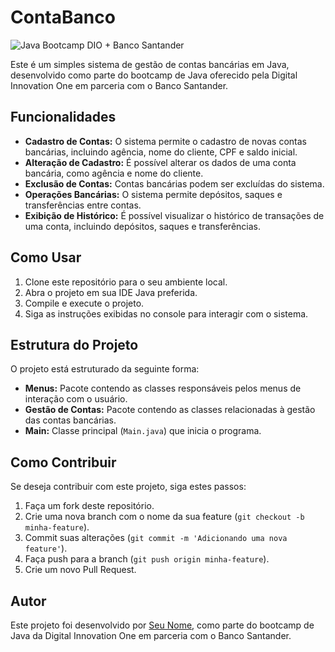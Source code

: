 # ContaBanco

![Java Bootcamp DIO + Banco Santander](https://img.shields.io/badge/Java-Bootcamp%20DIO%20%2B%20Banco%20Santander-orange)

Este é um simples sistema de gestão de contas bancárias em Java, desenvolvido como parte do bootcamp de Java oferecido pela Digital Innovation One em parceria com o Banco Santander.

## Funcionalidades

- **Cadastro de Contas:** O sistema permite o cadastro de novas contas bancárias, incluindo agência, nome do cliente, CPF e saldo inicial.
- **Alteração de Cadastro:** É possível alterar os dados de uma conta bancária, como agência e nome do cliente.
- **Exclusão de Contas:** Contas bancárias podem ser excluídas do sistema.
- **Operações Bancárias:** O sistema permite depósitos, saques e transferências entre contas.
- **Exibição de Histórico:** É possível visualizar o histórico de transações de uma conta, incluindo depósitos, saques e transferências.

## Como Usar

1. Clone este repositório para o seu ambiente local.
2. Abra o projeto em sua IDE Java preferida.
3. Compile e execute o projeto.
4. Siga as instruções exibidas no console para interagir com o sistema.

## Estrutura do Projeto

O projeto está estruturado da seguinte forma:

- **Menus:** Pacote contendo as classes responsáveis pelos menus de interação com o usuário.
- **Gestão de Contas:** Pacote contendo as classes relacionadas à gestão das contas bancárias.
- **Main:** Classe principal (`Main.java`) que inicia o programa.

## Como Contribuir

Se deseja contribuir com este projeto, siga estes passos:

1. Faça um fork deste repositório.
2. Crie uma nova branch com o nome da sua feature (`git checkout -b minha-feature`).
3. Commit suas alterações (`git commit -m 'Adicionando uma nova feature'`).
4. Faça push para a branch (`git push origin minha-feature`).
5. Crie um novo Pull Request.

## Autor

Este projeto foi desenvolvido por [Seu Nome](https://github.com/seu-usuario), como parte do bootcamp de Java da Digital Innovation One em parceria com o Banco Santander.
